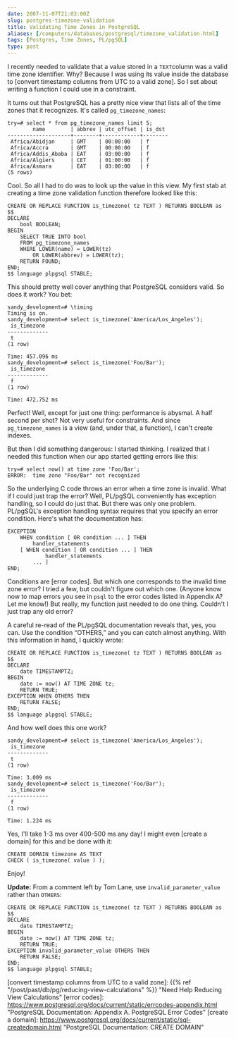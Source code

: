 ```yaml
--- 
date: 2007-11-07T21:03:00Z
slug: postgres-timezone-validation
title: Validating Time Zones in PostgreSQL
aliases: [/computers/databases/postgresql/timezone_validation.html]
tags: [Postgres, Time Zones, PL/pgSQL]
type: post
---
```


I recently needed to validate that a value stored in a `TEXT`column was a valid
time zone identifier. Why? Because I was using its value inside the database to
[convert timestamp columns from UTC to a valid zone]. So I set about writing a
function I could use in a constraint.

It turns out that PostgreSQL has a pretty nice view that lists all of the time
zones that it recognizes. It's called `pg_timezone_names`:

    try=# select * from pg_timezone_names limit 5;
            name        | abbrev | utc_offset | is_dst 
    --------------------+--------+------------+--------
     Africa/Abidjan     | GMT    | 00:00:00   | f
     Africa/Accra       | GMT    | 00:00:00   | f
     Africa/Addis_Ababa | EAT    | 03:00:00   | f
     Africa/Algiers     | CET    | 01:00:00   | f
     Africa/Asmara      | EAT    | 03:00:00   | f
    (5 rows)

Cool. So all I had to do was to look up the value in this view. My first stab at
creating a time zone validation function therefore looked like this:


``` postgres
CREATE OR REPLACE FUNCTION is_timezone( tz TEXT ) RETURNS BOOLEAN as $$
DECLARE
    bool BOOLEAN;
BEGIN
    SELECT TRUE INTO bool
    FROM pg_timezone_names
    WHERE LOWER(name) = LOWER(tz)
        OR LOWER(abbrev) = LOWER(tz);
    RETURN FOUND;
END;
$$ language plpgsql STABLE;
```

This should pretty well cover anything that PostgreSQL considers valid. So does
it work? You bet:

    sandy_development=# \timing
    Timing is on.
    sandy_development=# select is_timezone('America/Los_Angeles');
     is_timezone 
    -------------
     t
    (1 row)

    Time: 457.096 ms
    sandy_development=# select is_timezone('Foo/Bar');
     is_timezone 
    -------------
     f
    (1 row)

    Time: 472.752 ms

Perfect! Well, except for just one thing: performance is abysmal. A half second
per shot? Not very useful for constraints. And since `pg_timezone_names` is a
view (and, under that, a function), I can't create indexes.

But then I did something dangerous: I started thinking. I realized that I needed
this function when our app started getting errors like this:

    try=# select now() at time zone 'Foo/Bar';
    ERROR:  time zone "Foo/Bar" not recognized

So the underlying C code throws an error when a time zone is invalid. What if I
could just trap the error? Well, PL/pgSQL conveniently has exception handling,
so I could do just that. But there was only one problem. PL/pgSQL's exception
handling syntax requires that you specify an error condition. Here's what the
documentation has:

``` postgres
EXCEPTION
    WHEN condition [ OR condition ... ] THEN
        handler_statements
    [ WHEN condition [ OR condition ... ] THEN
            handler_statements
        ... ]
END;
```

Conditions are [error codes]. But which one corresponds to the invalid time zone
error? I tried a few, but couldn't figure out which one. (Anyone know now to map
errors you see in `psql` to the error codes listed in Appendix A? Let me know!)
But really, my function just needed to do one thing. Couldn't I just trap any
old error?

A careful re-read of the PL/pgSQL documentation reveals that, yes, you can. Use
the condition “OTHERS,” and you can catch almost anything. With this information
in hand, I quickly wrote:

``` postgres
CREATE OR REPLACE FUNCTION is_timezone( tz TEXT ) RETURNS BOOLEAN as $$
DECLARE
    date TIMESTAMPTZ;
BEGIN
    date := now() AT TIME ZONE tz;
    RETURN TRUE;
EXCEPTION WHEN OTHERS THEN
    RETURN FALSE;
END;
$$ language plpgsql STABLE;
```

And how well does this one work?

    sandy_development=# select is_timezone('America/Los_Angeles');
     is_timezone 
    -------------
     t
    (1 row)

    Time: 3.009 ms
    sandy_development=# select is_timezone('Foo/Bar');
     is_timezone 
    -------------
     f
    (1 row)

    Time: 1.224 ms

Yes, I'll take 1-3 ms over 400-500 ms any day! I might even [create a domain]
for this and be done with it:

``` postgres
CREATE DOMAIN timezone AS TEXT
CHECK ( is_timezone( value ) );
```

Enjoy!

**Update:** From a comment left by Tom Lane, use `invalid_parameter_value`
rather than `OTHERS`:

``` postgres
CREATE OR REPLACE FUNCTION is_timezone( tz TEXT ) RETURNS BOOLEAN as $$
DECLARE
    date TIMESTAMPTZ;
BEGIN
    date := now() AT TIME ZONE tz;
    RETURN TRUE;
EXCEPTION invalid_parameter_value OTHERS THEN
    RETURN FALSE;
END;
$$ language plpgsql STABLE;
```

  [convert timestamp columns from UTC to a valid zone]: {{% ref "/post/past/db/pg/reducing-view-calculations" %}}
    "Need Help Reducing View Calculations"
  [error codes]: https://www.postgresql.org/docs/current/static/errcodes-appendix.html
    "PostgreSQL Documentation: Appendix A. PostgreSQL Error Codes"
  [create a domain]: https://www.postgresql.org/docs/current/static/sql-createdomain.html
    "PostgreSQL Documentation: CREATE DOMAIN"

